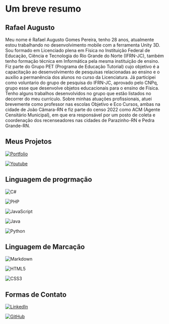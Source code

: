 
# Um breve resumo
## Rafael Augusto

Meu nome é Rafael Augusto Gomes Pereira, tenho 28 anos, atualmente estou trabalhando no desenvolvimento mobile com a ferramenta Unity 3D. Sou formado em Licenciado plena em Física no Instituição Federal de Educação, Ciência e Tecnologia do Rio Grande do Norte (IFRN-JC), também tenho formação técnica em Informática pela mesma instituição de ensino. Fiz parte do Grupo PET (Programa de Educação Tutorial) cujo objetivo é a capacitação ao desenvolvimento de pesquisas relacionadas ao ensino e o auxílio a permanência dos alunos no curso da Licenciatura. Já participei como voluntario do grupo de pesquisa do IFRN-JC, aprovado pelo CNPq, grupo esse que desenvolve objetos educacionais para o ensino de Física. Tenho alguns trabalhos desenvolvidos no grupo que estão listados no decorrer do meu currículo. Sobre minhas atuações profissionais, atuei brevemente como professor nas escolas Objetivo e Eco Cursos, ambas na cidade de João Câmara-RN e fiz parte do censo 2022 como ACM (Agente Censitário Municipal), em que era responsável por um posto de coleta e coordenação dos recenseadores nas cidades de Parazinho-RN e Pedra Grande-RN. 

## Meus Projetos

[![Portfolio](https://img.shields.io/badge/Portfolio-FF5722?style=for-the-badge&logo=todoist&logoColor=white)](https://www.behance.net/draphad)


[![Youtube](https://img.shields.io/badge/youtube-FF2222?style=for-the-badge&logo=todoist&logoColor=white)](https://www.youtube.com/@universodescrito)

## Linguagem de progrmação
![C#](https://img.shields.io/badge/C%23-239120?style=for-the-badge&logo=c-sharp&logoColor=white) 

![PHP](https://img.shields.io/badge/PHP-777BB4?style=for-the-badge&logo=php&logoColor=white)

![JavaScript](https://img.shields.io/badge/JavaScript-F7DF1E?style=for-the-badge&logo=javascript&logoColor=black)

![Java](https://img.shields.io/badge/java-%23ED8B00.svg?style=for-the-badge&logo=openjdk&logoColor=white)

![Python](https://img.shields.io/badge/python-3670A0?style=for-the-badge&logo=python&logoColor=ffdd54)

## Linguagem de Marcação
![Markdown](https://img.shields.io/badge/Markdown-000?style=for-the-badge&logo=markdown)

![HTML5](https://img.shields.io/badge/HTML5-E34F26?style=for-the-badge&logo=html5&logoColor=white)

![CSS3](https://img.shields.io/badge/CSS3-1572B6?style=for-the-badge&logo=css3&logoColor=white)

## Formas de Contato

[![LinkedIn](https://img.shields.io/badge/LinkedIn-0077B5?style=for-the-badge&logo=linkedin&logoColor=white)](https://www.linkedin.com/in/rafael-augusto-020899285/)

[![GitHub](https://img.shields.io/badge/GitHub-100000?style=for-the-badge&logo=github&logoColor=white)](https://github.com/RaphaAugusto21)






